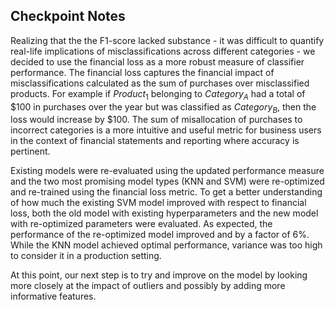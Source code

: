 ## Checkpoint Notes
Realizing that the the F1-score lacked substance - it was difficult to quantify real-life implications of misclassifications across different categories - we decided to use the financial loss as a more robust measure of classifier performance.  The financial loss captures the financial impact of misclassifications calculated as the sum of purchases over misclassified products.  For example if $Product_{1}$ belonging to $Category_{A}$ had a total of \$100 in purchases over the year but was classified as $Category_{B}$, then the loss would increase by \$100.  The sum of misallocation of purchases to incorrect categories is a more intuitive and useful metric for business users in the context of financial statements and reporting where accuracy is pertinent.

Existing models were re-evaluated using the updated performance measure and the two most promising model types (KNN and SVM) were re-optimized and re-trained using the financial loss metric.  To get a better understanding of how much the existing SVM model improved with respect to financial loss, both the old model with existing hyperparameters and the new model with re-optimized parameters were evaluated.  As expected, the performance of the re-optimized model improved and by a factor of 6%.  While the KNN model achieved optimal performance, variance was too high to consider it in a production setting.

At this point, our next step is to try and improve on the model by looking more closely at the impact of outliers and possibly by adding more informative features.